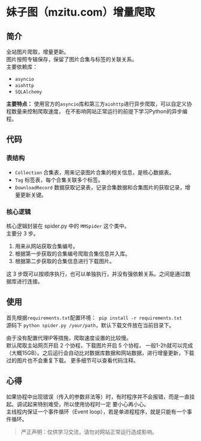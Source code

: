 # 妹子图（mzitu.com）增量爬取
## 简介
全站图片爬取，增量更新。  
图片按照专辑保存，保留了图片合集与标签的关联关系。  
主要依赖库：  
- `asyncio`
- `aiohttp`
- `SQLAlchemy`   

**主要特点：** 使用官方的`asyncio`库和第三方`aiohttp`进行异步爬取，可以自定义协程数量来控制爬取速度，
在不影响网站正常运行的前提下学习Python的异步编程。

## 代码 
### 表结构    
- `Collection` 合集表，用来记录图片合集的相关信息，是核心数据表。   
- `Tag` 标签表，每个合集关联多个标签。   
- `DownloadRecord` 数据获取记录表，记录合集数据和合集图片的获取记录，增量更新关键。

### 核心逻辑
核心逻辑封装在 spider.py 中的 `MMSpider` 这个类中。          
主要分 3 步。
1. 用来从网站获取合集编号。    
2. 根据第一步获取的合集编号爬取合集信息并入库。    
3. 根据第二步获取的合集信息进行下载图片。  

这 3 步既可以按顺序执行，也可以单独执行，并没有强依赖关系。之间是通过数据库进行连接。      

## 使用   
首先根据`requirements.txt`配置环境：` pip install -r requirements.txt`    
源码下 `python spider.py /your/path`，默认下载文件放在当前目录下。    

由于没有配置代理IP等措施，爬取速度设置的比较慢。     
默认爬取主站网页开启 2 个协程，下载图片开启 5 个协程，
一般1-2h就可以完成（大概15GB）。之后运行会自动比对数据库数据和网站数据，进行增量更新，下载过的图片也不会重复下载。
更多细节可以查看代码注释。   

## 心得
如果协程中出现错误（传入的参数非法等）时，有时程序并不会报错，而是一直挂起。调试起来特别难受，所以使用协程时一定
要小心再小心。    
主线程内保证一个事件循环（Event loop），若是单进程程序，就是只能有一个事件循环。    

  

> 严正声明：仅供学习交流，请勿对网站正常运行造成影响。



